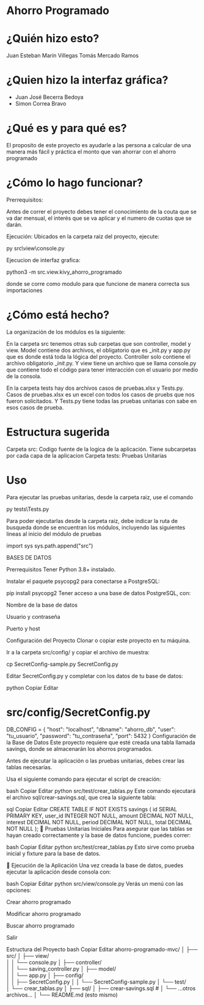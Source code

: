 # Ahorro Programado
# ¿Quién hizo esto?
Juan Esteban Marín Villegas
Tomás Mercado Ramos

# ¿Quien hizo la interfaz gráfica?

* Juan José Becerra Bedoya
* Simon Correa Bravo

# ¿Qué es y para qué es?
El proposito de este proyecto es ayudarle a las persona a calcular de una manera más fácil y práctica el monto que van ahorrar con el ahorro programado

# ¿Cómo lo hago funcionar?
Prerrequisitos: 

Antes de correr el proyecto debes tener el conocimiento de la couta que se va dar mensual, el interés que se va aplicar y el numero de cuotas que se darán.

Ejecución:
Ubicados en la carpeta raiz del proyecto, ejecute:

py src\view\console.py

Ejecucion de interfaz grafica: 

python3 -m src.view.kivy_ahorro_programado

donde se corre como modulo para que funcione de manera correcta sus importaciones

# ¿Cómo está hecho?
La organización de los módulos es la siguiente:

En la carpeta src tenemos otras sub carpetas que son controller, model y view. Model contiene dos archivos, el obligatorio que es _init.py y app.py que es donde está toda la lógica del proyecto. Controller solo contiene el archivo obligatorio __init_.py. Y view tiene un archivo que se llama console.py que contiene todo el código para tener interacción con el usuario por medio de la consola.

En la carpeta tests hay dos archivos casos de pruebas.xlsx y Tests.py. Casos de pruebas.xlsx es un excel con todos los casos de pruebs que nos fueron solicitados. Y Tests.py tiene todas las pruebas unitarias con sabe en esos casos de prueba.

# Estructura sugerida
Carpeta src: Codigo fuente de la logica de la aplicación. Tiene subcarpetas por cada capa de la aplicacion
Carpeta tests: Pruebas Unitarias

# Uso
Para ejecutar las pruebas unitarias, desde la carpeta raiz, use el comando

py tests\Tests.py 

Para poder ejecutarlas desde la carpeta raiz, debe indicar la ruta de busqueda donde se encuentran los módulos, incluyendo las siguientes lineas al inicio del módulo de pruebas

import sys sys.path.append("src")

BASES DE DATOS

Prerrequisitos
Tener Python 3.8+ instalado.

Instalar el paquete psycopg2 para conectarse a PostgreSQL:

pip install psycopg2
Tener acceso a una base de datos PostgreSQL, con:

Nombre de la base de datos

Usuario y contraseña

Puerto y host

Configuración del Proyecto
Clonar o copiar este proyecto en tu máquina.

Ir a la carpeta src/config/ y copiar el archivo de muestra:

cp SecretConfig-sample.py SecretConfig.py

Editar SecretConfig.py y completar con los datos de tu base de datos:

python
Copiar
Editar
# src/config/SecretConfig.py

DB_CONFIG = {
    "host": "localhost",
    "dbname": "ahorro_db",
    "user": "tu_usuario",
    "password": "tu_contraseña",
    "port": 5432
}
 Configuración de la Base de Datos
Este proyecto requiere que esté creada una tabla llamada savings, donde se almacenarán los ahorros programados.

Antes de ejecutar la aplicación o las pruebas unitarias, debes crear las tablas necesarias.

Usa el siguiente comando para ejecutar el script de creación:

bash
Copiar
Editar
python src/test/crear_tablas.py
Este comando ejecutará el archivo sql/crear-savings.sql, que crea la siguiente tabla:

sql
Copiar
Editar
CREATE TABLE IF NOT EXISTS savings (
    id SERIAL PRIMARY KEY,
    user_id INTEGER NOT NULL,
    amount DECIMAL NOT NULL,
    interest DECIMAL NOT NULL,
    period DECIMAL NOT NULL,
    total DECIMAL NOT NULL
);
🧪 Pruebas Unitarias Iniciales
Para asegurar que las tablas se hayan creado correctamente y la base de datos funcione, puedes correr:

bash
Copiar
Editar
python src/test/crear_tablas.py
Esto sirve como prueba inicial y fixture para la base de datos.

🚀 Ejecución de la Aplicación
Una vez creada la base de datos, puedes ejecutar la aplicación desde consola con:

bash
Copiar
Editar
python src/view/console.py
Verás un menú con las opciones:

Crear ahorro programado

Modificar ahorro programado

Buscar ahorro programado

Salir

 Estructura del Proyecto
bash
Copiar
Editar
ahorro-programado-mvc/
│
├── src/
│   ├── view/                
│   │   └── console.py
│   ├── controller/          
│   │   └── saving_controller.py
│   ├── model/               
│   │   └── app.py
│   ├── config/              
│   │   ├── SecretConfig.py
│   │   └── SecretConfig-sample.py
│   └── test/                
│       └── crear_tablas.py
│
├── sql/
│   ├── crear-savings.sql    #
│   └── ...otros archivos...
│
└── README.md (esto mismo)